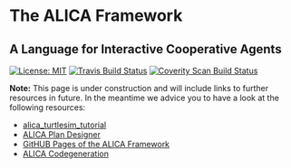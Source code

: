 # The ALICA Framework

## A Language for Interactive Cooperative Agents

[![License: MIT](https://img.shields.io/badge/License-MIT-brightgreen.svg)](https://opensource.org/licenses/MIT) [![Travis Build Status](https://app.travis-ci.com/rapyuta-robotics/alica.svg?branch=rr_devel)](https://app.travis-ci.com/github/rapyuta-robotics/alica) [![Coverity Scan Build Status](https://scan.coverity.com/projects/rapyuta-robotics-alica/badge.svg)](https://scan.coverity.com/projects/rapyuta-robotics-alica)

**Note:** This page is under construction and will include links to further resources in future. In the meantime we advice you to have a look at the following resources:

* [alica_turtlesim_tutorial](https://github.com/rapyuta-robotics/alica/tree/rr-devel/supplementary/alica_ros_turtlesim)
* [ALICA Plan Designer](https://github.com/rapyuta-robotics/alica/tree/rr-devel/supplementary/alica_designer_runtime)
* [GitHUB Pages of the ALICA Framework](https://rapyuta-robotics.github.io/alica/)
* [ALICA Codegeneration](https://github.com/rapyuta-robotics/alica/tree/rr-devel/supplementary/alica_codegeneration)
